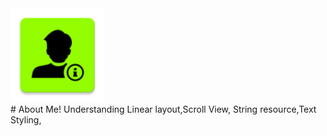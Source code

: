 <div><img src="/app/src/main/res/mipmap-xxhdpi/ic_launcher.png" width="150px"</img></div>
# About Me!
Understanding Linear layout,Scroll View, String resource,Text Styling,
